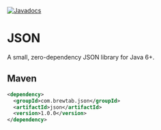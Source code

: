 [![Javadocs](https://www.javadoc.io/badge/com.brewtab.json/json.svg)](https://www.javadoc.io/doc/com.brewtab.json/json)

# JSON

A small, zero-dependency JSON library for Java 6+.

## Maven

```xml
<dependency>
  <groupId>com.brewtab.json</groupId>
  <artifactId>json</artifactId>
  <version>1.0.0</version>
</dependency>
```

